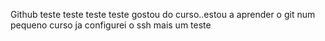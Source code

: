 Github
teste
teste
teste
teste
gostou do curso..estou a aprender o git num pequeno curso
ja configurei o ssh
mais um teste
